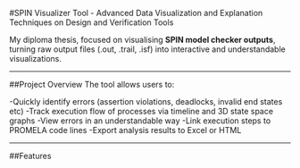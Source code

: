 #SPIN Visualizer Tool - Advanced Data Visualization and Explanation Techniques on Design and Verification Tools

My diploma thesis, focused on visualising **SPIN model checker outputs**, turning raw output files (.out, .trail, .isf) into interactive and understandable visualizations.

--- 

##Project Overview
The tool allows users to:

-Quickly identify errors (assertion violations, deadlocks, invalid end states etc)
-Track execution flow of processes via timeline and 3D state space graphs
-View errors in an understandable way
-Link execution steps to PROMELA code lines
-Export analysis results to Excel or HTML

---

##Features

